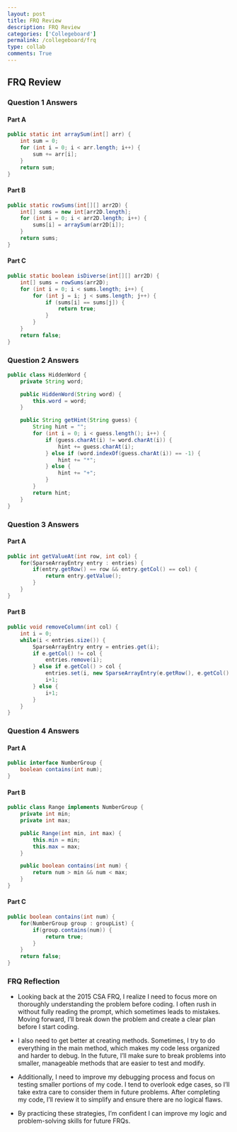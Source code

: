 ```yaml
---
layout: post
title: FRQ Review
description: FRQ Review
categories: ['Collegeboard']
permalink: /collegeboard/frq
type: collab
comments: True
---
```


## FRQ Review

### Question 1 Answers
#### Part A
```java
public static int arraySum(int[] arr) {
    int sum = 0;
    for (int i = 0; i < arr.length; i++) {
        sum += arr[i];
    }
    return sum;
}
```
#### Part B
```java
public static rowSums(int[][] arr2D) {
    int[] sums = new int[arr2D.length];
    for (int i = 0; i < arr2D.length; i++) {
        sums[i] = arraySum(arr2D[i]);
    }
    return sums;
}
```
#### Part C
```java
public static boolean isDiverse(int[][] arr2D) {
    int[] sums = rowSums(arr2D);
    for (int i = 0; i < sums.length; i++) {
        for (int j = i; j < sums.length; j++) {
            if (sums[i] == sums[j]) {
                return true;
            }
        }
    }
    return false;
}
```
### Question 2 Answers
```java
public class HiddenWord {
    private String word;

    public HiddenWord(String word) {
        this.word = word;
    }

    public String getHint(String guess) {
        String hint = "";
        for (int i = 0; i < guess.length(); i++) {
            if (guess.charAt(i) != word.charAt(i)) {
                hint += guess.charAt(i);
            } else if (word.indexOf(guess.charAt(i)) == -1) {
                hint += "*";
            } else {
                hint += "+";
            }
        }
        return hint;
    }
}
```
### Question 3 Answers
#### Part A
```java
public int getValueAt(int row, int col) {
    for(SparseArrayEntry entry : entries) {
        if(entry.getRow() == row && entry.getCol() == col) {
            return entry.getValue();
        }
    }
}
```
#### Part B
```java
public void removeColumn(int col) {
    int i = 0;
    while(i < entries.size()) {
        SparseArrayEntry entry = entries.get(i);
        if e.getCol() != col {
            entries.remove(i);
        } else if e.getCol() > col {
            entries.set(i, new SparseArrayEntry(e.getRow(), e.getCol() + 1, e.getValue()));
            i+1;
        } else {
            i+1;
        }
    }
}
```
### Question 4 Answers
#### Part A
```java
public interface NumberGroup {
    boolean contains(int num);
}
```
#### Part B
```java
public class Range implements NumberGroup {
    private int min;
    private int max;

    public Range(int min, int max) {
        this.min = min;
        this.max = max;
    }

    public boolean contains(int num) {
        return num > min && num < max;
    }
}
```
#### Part C
```java
public boolean contains(int num) {
    for(NumberGroup group : groupList) {
        if(group.contains(num)) {
            return true;
        }
    }
    return false;
}
```


### FRQ Reflection
- Looking back at the 2015 CSA FRQ, I realize I need to focus more on thoroughly understanding the problem before coding. I often rush in without fully reading the prompt, which sometimes leads to mistakes. Moving forward, I’ll break down the problem and create a clear plan before I start coding.

- I also need to get better at creating methods. Sometimes, I try to do everything in the main method, which makes my code less organized and harder to debug. In the future, I’ll make sure to break problems into smaller, manageable methods that are easier to test and modify.

- Additionally, I need to improve my debugging process and focus on testing smaller portions of my code. I tend to overlook edge cases, so I’ll take extra care to consider them in future problems. After completing my code, I’ll review it to simplify and ensure there are no logical flaws.

- By practicing these strategies, I’m confident I can improve my logic and problem-solving skills for future FRQs.

